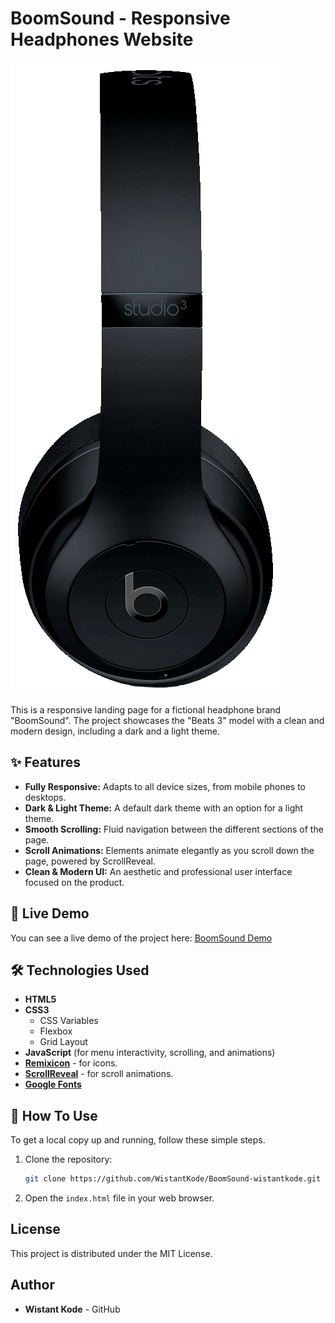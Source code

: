 # BoomSound - Responsive Headphones Website

![BoomSound Website Preview](./assets/img/home.png)

This is a responsive landing page for a fictional headphone brand "BoomSound". The project showcases the "Beats 3" model with a clean and modern design, including a dark and a light theme.

## ✨ Features

-   **Fully Responsive:** Adapts to all device sizes, from mobile phones to desktops.
-   **Dark & Light Theme:** A default dark theme with an option for a light theme.
-   **Smooth Scrolling:** Fluid navigation between the different sections of the page.
-   **Scroll Animations:** Elements animate elegantly as you scroll down the page, powered by ScrollReveal.
-   **Clean & Modern UI:** An aesthetic and professional user interface focused on the product.

## 🚀 Live Demo

You can see a live demo of the project here: [BoomSound Demo](https://wistantkode.github.io/BoomSound-wistantkode/)

## 🛠️ Technologies Used

-   **HTML5**
-   **CSS3**
    -   CSS Variables
    -   Flexbox
    -   Grid Layout
-   **JavaScript** (for menu interactivity, scrolling, and animations)
-   **[Remixicon](https://remixicon.com/)** - for icons.
-   **[ScrollReveal](https://scrollrevealjs.org/)** - for scroll animations.
-   **[Google Fonts](https://fonts.google.com/)**

## 🔧 How To Use

To get a local copy up and running, follow these simple steps.

1.  Clone the repository:
    ```sh
    git clone https://github.com/WistantKode/BoomSound-wistantkode.git
    ```
2.  Open the `index.html` file in your web browser.

##  License

This project is distributed under the MIT License.

##  Author

-   **Wistant Kode** - GitHub
